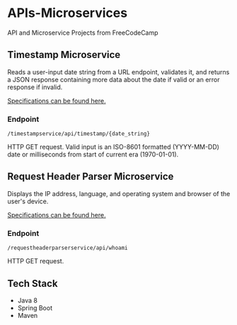 # APIs-Microservices
API and Microservice Projects from FreeCodeCamp

## Timestamp Microservice
Reads a user-input date string from a URL endpoint, validates it, and returns a JSON response containing more data about the date if valid or an error response if invalid.

[Specifications can be found here.](https://curse-arrow.glitch.me/)

### Endpoint
```
/timestampservice/api/timestamp/{date_string}
```
HTTP GET request. Valid input is an ISO-8601 formatted (YYYY-MM-DD) date or milliseconds from start of current era (1970-01-01).

## Request Header Parser Microservice
Displays the IP address, language, and operating system and browser of the user's device.

[Specifications can be found here.](https://dandelion-roar.glitch.me/)

### Endpoint
```
/requestheaderparserservice/api/whoami
```
HTTP GET request.

## Tech Stack
* Java 8
* Spring Boot
* Maven
